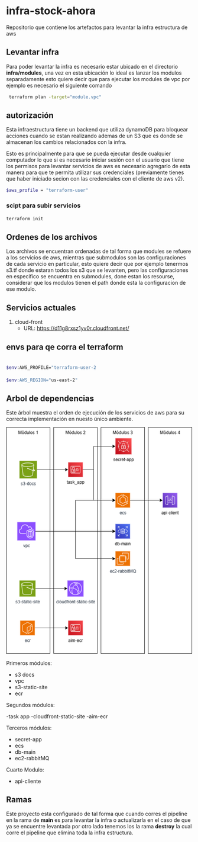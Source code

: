 # infra-stock-ahora
Repositorio que contiene los artefactos para levantar la infra estructura de aws 


## Levantar infra

Para poder levantar la infra es necesario estar ubicado en el directorio **infra/modules**, una vez en esta ubicación lo ideal es lanzar los modulos separadamente
esto quiere decir que para ejecutar los modules de vpc por ejemplo es necesario el siguiente comando 

```bash
 terraform plan -target="module.vpc"
````

## autorización

Esta infraestructura tiene un backend que utiliza dynamoDB para bloquear acciones cuando se estan realizando ademas de un S3 que es donde se almacenan los cambios relacionados con la infra. 

Esto es principalmente para que se pueda ejecutar desde cualquier computador
lo que si es necesario iniciar sesión con el usuario que tiene los permisos para levantar servicios de aws 
es necesario agregarlo de esta manera para que te permita utilizar sus credenciales (previamente tienes que haber iniciado secion con las credenciales con el cliente de aws v2).

```bash
$aws_profile = "terraform-user"
```

### scipt para subir servicios

```bash
terraform init

```

## Ordenes de los archivos

Los archivos se encuentran ordenadas de tal forma que modules se refuere a los servicios de aws, mientras que submodulos son las configuraciones de cada servicio en particular,
esto quiere decir que por ejemplo tenermos s3.tf donde estaran todos los s3 que se levanten, pero las configuraciones en especifico se encuentra en submodules,
done estan los resourse, considerar que los modulos tienen el path donde esta la configuracion de ese modulo.


## Servicios actuales

1. cloud-front
    - URL: https://d11g8rxsz1yv0r.cloudfront.net/


## envs para qe corra el terraform

```bash

$env:AWS_PROFILE="terraform-user-2

$env:AWS_REGION="us-east-2"

```


## Arbol de dependencias

Este árbol muestra el orden de ejecución de los servicios de aws para su correcta implementación en nuesto único ambiente. 

<img src="arbol%20de%20dependencias%20terraform.drawio.png" alt="Logo" width="600"/>


Primeros módulos:

- s3 docs
- vpc
- s3-static-site
- ecr

Segundos módulos:

-task app
-cloudfront-static-site
-aim-ecr


Terceros módulos:

- secret-app
- ecs
- db-main
- ec2-rabbitMQ

Cuarto Modulo:

- api-cliente


## Ramas

Este proyecto esta configurado de tal forma que cuando corres el pipeline en la rama de **main** es para levantar la infra o actualizarla en el caso de que ya se encuentre levantada
por otro lado tenemos los la rama **destroy** la cual corre el pipeline que elimina toda la infra estructura.